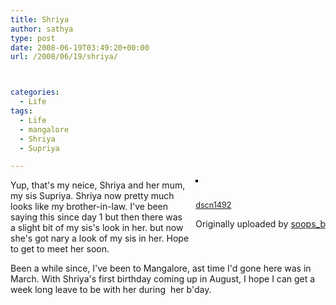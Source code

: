 ```yaml
---
title: Shriya
author: sathya
type: post
date: 2008-06-19T03:49:20+00:00
url: /2008/06/19/shriya/



categories:
  - Life
tags:
  - Life
  - mangalore
  - Shriya
  - Supriya

---
```

<div style="float: right; margin-left: 10px; margin-bottom: 10px;">
  <a title="photo sharing" href="https://www.flickr.com/photos/soops/2575602494/"><img style="border: solid 2px #000000;" src="https://farm4.static.flickr.com/3268/2575602494_51794d284d_m.jpg" alt="" /></a></p> 
  
  <p>
    <span style="font-size: 0.9em; margin-top: 0px;"><br /> <a href="https://www.flickr.com/photos/soops/2575602494/">dscn1492</a></span>
  </p>
  
  <p>
    Originally uploaded by <a href="https://www.flickr.com/people/soops/">soops_b</a>
  </p>
</div>

Yup, that's my neice, Shriya and her mum, my sis Supriya. Shriya now pretty much looks like my brother-in-law. I've been saying this since day 1 but then there was a slight bit of my sis's look in her. but now she's got nary a look of my sis in her. Hope to get to meet her soon.

Been a while since, I've been to Mangalore, ast time I'd gone here was in March. With Shriya's first birthday coming up in August, I hope I can get a week long leave to be with her during  her b'day.
